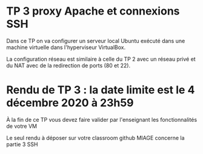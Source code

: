 # TP 3 proxy Apache et connexions SSH

Dans ce TP on va configurer un serveur local Ubuntu exécuté dans une machine virtuelle dans l'hyperviseur VirtualBox.

La configuration réseau est similaire à celle du TP 2 avec un réseau privé et du NAT avec de la redirection de ports (80 et 22).

# Rendu de TP 3 : la date limite est le 4 décembre 2020 à 23h59

À la fin de ce TP vous devez faire valider par l'enseignant les fonctionnalités de votre VM

Le seul rendu à déposer sur votre classroom github MIAGE concerne la partie 3 SSH
